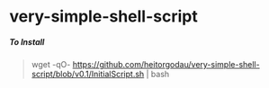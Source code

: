 # very-simple-shell-script
##### To Install
> wget -qO- https://github.com/heitorgodau/very-simple-shell-script/blob/v0.1/InitialScript.sh | bash
